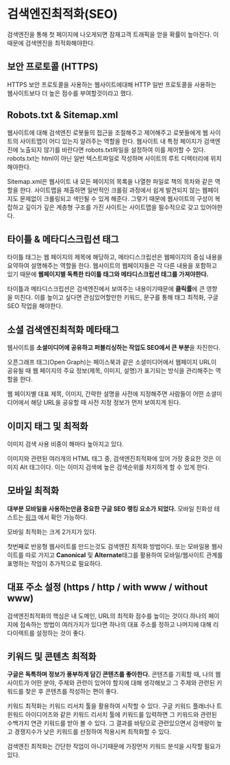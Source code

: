 # 검색엔진최적화(SEO)

검색엔진을 통해 첫 페이지에 나오게되면 잠재고객 트래픽을 얻을 확률이 높아진다. 이때문에 검색엔진을 최적화해야한다.



## 보안 프로토콜 (HTTPS)

HTTPS 보안 프로토콜을 사용하는 웹사이트에대해 HTTP 일반 프로토콜을 사용하는 웹사이트보다 더 높은 점수를 부여할것이라고 했다.



## Robots.txt & Sitemap.xml

웹사이트에 대해 검색엔진 로봇들의 접근을 조절해주고 제어해주고 로봇들에게 웹 사이트의 사이트맵이 어디 있는지 알려주는 역할을 한다. 웹사이트 내 특정 페이지가 검색엔진에 노출되지 않기를 바란다면 robots.txt파일을 설정하여 이를 제어할 수 있다. robots.txt는 html이 아닌 일반 텍스트파일로 작성하며 사이트의 루트 디렉터리에 위치해야한다.

Sitemap.xml은 웹사이트 내 모든 페이지의 목록을 나열한 파일로 책의 목차와 같은 역할을 한다. 사이트맵을 제출하면 일반적인 크롤링 과정에서 쉽게 발견되지 않는 웹페이지도 문제없이 크롤링되고 색인될 수 있게 해준다. 그렇기 때문에 웹사이트의 구성이 복잡하고 깊이가 깊은 계층형 구조를 가진 사이트는 사이트맵을 필수적으로 갖고 있어야한다.



## 타이틀 & 메타디스크립션 태그

타이틀 태그는 웹 페이지의 제목에 해당하고, 메타디스크립션은 웹페이지의 중심 내용을 요약하여 설명해주는 역할을 한다. 웹사이트의 웹페이지들은 각 다른 내용을 포함하고 있기 때문에 **웹페이지별 독특한 타이틀 태그와 메타디스크립션 태그를 가져야한다.**

타이틀과 메타디스크립션은 검색엔진에서 보여주는 내용이기때문에 **클릭률**에 큰 영향을 미친다. 이를 높이고 싶다면 관심있어할만한 키워드, 문구를 통해 태그 최적화, 구글 SEO 작업을 해야한다.



## 소셜 검색엔진최적화 메타태그

웹사이트를 **소셜미디어에 공유하고 퍼블리싱하는 작업도 SEO에서 큰 부분**을 차진한다.

오픈그래프 태그(Open Graph)는 페이스북과 같은 소셜미디어에서 웹페이지 URL이 공유될 때 웹 페이지의 주요 정보(제목, 이미지, 설명)가 표기되는 방식을 관리해주는 역할을 한다. 

웹 페이지별 대표 제목, 이미지, 간략한 설명을 사전에 지정해주면 사람들이 어떤 소셜미디어에서 해당 URL을 공유할 때 사전 지정 정보가 먼저 보여지게 된다.



## 이미지 태그 및 최적화

이미지 검색 사용 비중이 해마다 높아지고 있다.

이미지와 관련된 여러개의 HTML 태그 중, 검색엔진최적화에 있어 가장 중요한 것은 이미지 Alt 태그이다. 이는 이미지 검색에 높은 검색순위를 차지하게 할 수 있게 한다.



## 모바일 최적화

**대부분 모바일을 사용하는만큼 중요한 구글 SEO 랭킹 요소가 되었다.** 모바일 친화성 테스트는 [링크](https://search.google.com/test/mobile-friendly) 에서 확인 가능하다.

모바일 최적화는 크게 2가지가 있다.

첫번째로 반응형 웹사이트를 만드는것도 검색엔진 최적화 방법이다.  또는 모바일용 웹사이트를 따로 가지고 **Canonical** 및 **Alternate**태그를 활용하여 모바일/웹사이트 관계를 표명하는 작업이 추가적으로 필요하다.



## 대표 주소 설정 (https / http / with www / without www)

검색엔진최적화의 핵심은 내 도메인, URL의 최적화 점수를 높이는 것이다.하나의 페이지에 접속하는 방법이 여러가지가 있다면 하나의 대표 주소를 정하고 나머지에 대해 리다이렉트를 설정하는 것이 좋다.



## 키워드 및 콘텐츠 최적화

**구글은 독특하며 정보가 풍부하게 담긴 콘텐츠를 좋아한다.** 콘텐츠를 기획할 때, 나의 웹사이트가 어떤 분야, 주제와 관련이 있어야 할지에 대해 생각해보고 그 주제와 관련된 키워드를 찾은 후 콘텐츠를 작성하는 편이 좋다.

키워드 최적화는 키워드 리서치 툴을 활용하여 시작할 수 있다. 구글 키워드 플래너나 트윈워드 아이디어즈와 같은 키워드 리서치 툴에 키워드를 입력하면 그 키워드와 관련된 수백가지 연관 키워드를 받아 볼 수 있다. 그 결과를 바탕으로 관련있으면서 검색량이 높고 경쟁지수가 낮은 키워드를 선정하여 적용시켜 최적화할 수 있다.



검색엔진 최적화는 간단한 작업이 아니기때문에 가장먼저 키워드 분석을 시작할 필요가 있다.